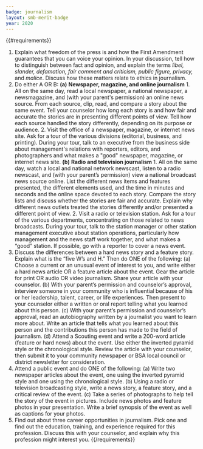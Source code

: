 ```yaml
---
badge: journalism
layout: smb-merit-badge
year: 2020
---
```


{{#requirements}}
1. Explain what freedom of the press is and how the First Amendment guarantees that you can voice your opinion. In your discussion, tell how to distinguish between fact and opinion, and explain the terms *libel, slander, defamation, fair comment and criticism, public figure, privacy,* and *malice*. Discuss how these matters relate to ethics in journalism.
2. Do either A OR B:
    **(a)** **Newspaper, magazine, and online journalism**
        1. All on the same day, read a local newspaper, a national newspaper, a newsmagazine, and (with your parent's permission) an online news source. From each source, clip, read, and compare a story about the same event. Tell your counselor how long each story is and how fair and accurate the stories are in presenting different points of view. Tell how each source handled the story differently, depending on its purpose or audience.
        2. Visit the office of a newspaper, magazine, or internet news site. Ask for a tour of the various divisions (editorial, business, and printing). During your tour, talk to an executive from the business side about management's relations with reporters, editors, and photographers and what makes a "good" newspaper, magazine, or internet news site.
    **(b)** **Radio and television journalism**
        1. All on the same day, watch a local and national network newscast, listen to a radio newscast, and (with your parent’s permission) view a national broadcast news source online. List the different news items and features presented, the different elements used, and the time in minutes and seconds and the online space devoted to each story. Compare the story lists and discuss whether the stories are fair and accurate. Explain why different news outlets treated the stories differently and/or presented a different point of view.
        2. Visit a radio or television station. Ask for a tour of the various departments, concentrating on those related to news broadcasts. During your tour, talk to the station manager or other station management executive about station operations, particularly how management and the news staff work together, and what makes a “good” station. If possible, go with a reporter to cover a news event.
3. Discuss the differences between a hard news story and a feature story. Explain what is the “five W’s and H.” Then do ONE of the following:
    (a) Choose a current or an unusual event of interest to you, and write either a hard news article OR a feature article about the event. Gear the article for print OR audio OR video journalism. Share your article with your counselor.
    (b) With your parent’s permission and counselor’s approval, interview someone in your community who is influential because of his or her leadership, talent, career, or life experiences. Then present to your counselor either a written or oral report telling what you learned about this person.
    (c) With your parent’s permission and counselor’s approval, read an autobiography written by a journalist you want to learn more about. Write an article that tells what you learned about this person and the contributions this person has made to the field of journalism.
    (d) Attend a Scouting event and write a 200-word article (feature or hard news) about the event. Use either the inverted pyramid style or the chronological style. Review the article with your counselor, then submit it to your community newspaper or BSA local council or district newsletter for consideration.
4. Attend a public event and do ONE of the following:
    (a) Write two newspaper articles about the event, one using the inverted pyramid style and one using the chronological style.
    (b) Using a radio or television broadcasting style, write a news story, a feature story, and a critical review of the event.
    (c) Take a series of photographs to help tell the story of the event in pictures. Include news photos and feature photos in your presentation. Write a brief synopsis of the event as well as captions for your photos.
5. Find out about three career opportunities in journalism. Pick one and find out the education, training, and experience required for this profession. Discuss this with your counselor, and explain why this profession might interest you.
{{/requirements}}
